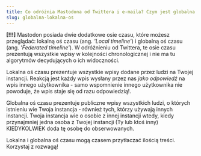 ```yaml
---
title: Co odróżnia Mastodona od Twittera i e-maila? Czym jest globalna i lokalna oś czasu?
slug: globalna-lokalna-os
---
```


**[!!!]** Mastodon posiada dwie dodatkowe osie czasu, które możesz przeglądać: lokalną oś czasu (ang. _'Local timeline'_) i globalną oś czasu (ang. _'Federated timeline'_). W odróżnieniu od Twittera, te osie czasu prezentują wszystkie wpisy w kolejności chronologicznej i nie ma tu algorytmów decydujących o ich widoczności.

Lokalna oś czasu prezentuje wszystkie wpisy dodane przez ludzi na Twojej instancji. Reakcją jest każdy wpis wysłany przez nas _jako odpowiedź_ na wpis innego użytkownika - samo wspomnienie innego użytkownika nie powoduje, że wpis staje się od razu odpowiedzią!.

Globalna oś czasu prezentuje publiczne wpisy wszystkich ludzi, o których istnieniu wie Twoja instancja - również tych, którzy używają innych instancji. Twoja instancja wie o osobie z innej instancji wtedy, kiedy przynajmniej jedna osoba z Twojej instancji (Ty lub ktoś inny) KIEDYKOLWIEK doda tę osobę do obserwowanych.

Lokalna i globalna oś czasu mogą czasem przytłaczać ilością treści. Korzystaj z rozwagą!

